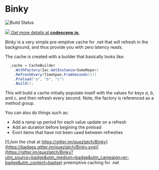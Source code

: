 # Binky

![Build Status](https://ci.appveyor.com/api/projects/status/github/quezlatch/binky)

[![](https://codescene.io/projects/1143/status.svg) Get more details at **codescene.io**.](https://codescene.io/projects/1143/jobs/latest-successful/results)

*Binky* is a very simple pre-emptive cache for .net that will refresh in the background, and thus provide you with zero latency reads.

The cache is created with a builder that basically looks like:

``` csharp
  _cache = CacheBuilder
    .WithFactory(Ioc.GetInstance<SomeRepo>)
    .RefreshEvery(TimeSpan.FromSeconds(1))
    .Preload("a", "b", "c")
    .Build();
```

This will build a cache initially populate inself with the values for keys *a*, *b*, and *c*, and then refresh every second.
Note, the factory is referenced as a method group.

You can also do things such as:
* Add a ramp up period for each value update on a refresh
* Add an duration before begining the preload
* Evict items that have not been used between refreshes


[![Join the chat at https://gitter.im/quezlatch/Binky](https://badges.gitter.im/quezlatch/Binky.svg)](https://gitter.im/quezlatch/Binky?utm_source=badge&utm_medium=badge&utm_campaign=pr-badge&utm_content=badge)
preemptive caching for .net


